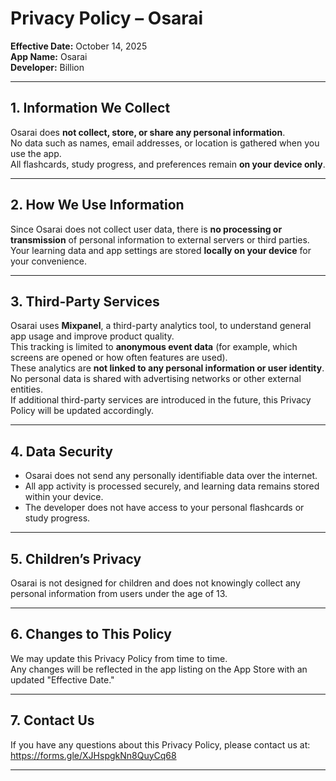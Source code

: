 # Privacy Policy – Osarai

**Effective Date:** October 14, 2025  
**App Name:** Osarai  
**Developer:** Billion

---

## 1. Information We Collect
Osarai does **not collect, store, or share any personal information**.  
No data such as names, email addresses, or location is gathered when you use the app.  
All flashcards, study progress, and preferences remain **on your device only**.

---

## 2. How We Use Information
Since Osarai does not collect user data, there is **no processing or transmission** of personal information to external servers or third parties.  
Your learning data and app settings are stored **locally on your device** for your convenience.

---

## 3. Third-Party Services
Osarai uses **Mixpanel**, a third-party analytics tool, to understand general app usage and improve product quality.  
This tracking is limited to **anonymous event data** (for example, which screens are opened or how often features are used).  
These analytics are **not linked to any personal information or user identity**.  
No personal data is shared with advertising networks or other external entities.  
If additional third-party services are introduced in the future, this Privacy Policy will be updated accordingly.

---

## 4. Data Security
- Osarai does not send any personally identifiable data over the internet.  
- All app activity is processed securely, and learning data remains stored within your device.  
- The developer does not have access to your personal flashcards or study progress.

---

## 5. Children’s Privacy
Osarai is not designed for children and does not knowingly collect any personal information from users under the age of 13.

---

## 6. Changes to This Policy
We may update this Privacy Policy from time to time.  
Any changes will be reflected in the app listing on the App Store with an updated "Effective Date."

---

## 7. Contact Us
If you have any questions about this Privacy Policy, please contact us at:  
https://forms.gle/XJHspgkNn8QuyCq68

---

